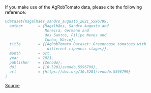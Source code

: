 If you make use of the AgRobTomato data, please cite the following reference:

```bibtex
@dataset{magalhaes_sandro_augusto_2021_5596799,
  author       = {Magalhães, Sandro Augusto and
                  Moreira, Germano and
                  dos Santos, Filipe Neves and
                  Cunha, Mário},
  title        = {{AgRobTomato Dataset: Greenhouse tomatoes with
                   different ripeness stages}},
  month        = oct,
  year         = 2021,
  publisher    = {Zenodo},
  doi          = {10.5281/zenodo.5596799},
  url          = {https://doi.org/10.5281/zenodo.5596799}
}
```

[Source](http://doi.org/10.3390/agronomy12020356)
